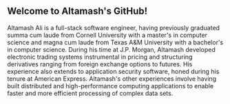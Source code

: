 ## Welcome to Altamash's GitHub!

Altamash Ali is a full-stack software engineer, having previously graduated summa cum laude from Cornell University with a master's in computer science and magna cum laude from Texas A&M University with a bachelor's in computer science. During his time at J.P. Morgan, Altamash developed electronic trading systems instrumental in pricing and structuring derivatives ranging from foreign exchange options to futures. His experience also extends to application security software, honed during his tenure at American Express. Altamash's other experiences involve having built distributed and high-performance computing applications to enable faster and more efficient processing of complex data sets.
